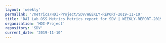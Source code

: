 ```yaml
---
layout: 'weekly'
permalink: '/metrics/HDI-Project/SDV/WEEKLY-REPORT-2019-11-10'
title: 'DAI Lab OSS Metrics Metrics report for SDV | WEEKLY-REPORT-2019-11-10'
organization: 'HDI-Project'
repository: 'SDV'
current_date: '2019-11-10'
---
```


